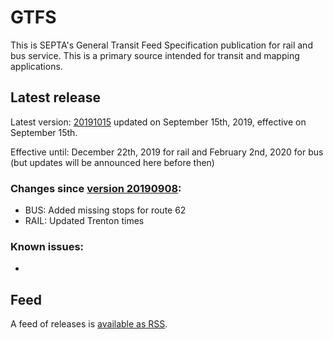 # GTFS

This is SEPTA's General Transit Feed Specification publication for rail and bus service. This is a primary source intended for transit and mapping applications.

## Latest release

Latest version: [20191015](https://github.com/septadev/GTFS/releases/tag/v201910151) updated on September 15th, 2019, effective on September 15th.

Effective until: December 22th, 2019 for rail and February 2nd, 2020 for bus (but updates will be announced here before then)

### Changes since [version 20190908](https://github.com/septadev/GTFS/releases/tag/v201909080): 
 
*  BUS: Added missing stops for route 62
*  RAIL: Updated Trenton times

### Known issues:

* 

## Feed

A feed of releases is [available as RSS](https://github.com/septadev/GTFS/releases.atom).

